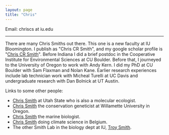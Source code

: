 ```yaml
---
layout: page
title: "Chris"
---
```


Email: chriscs at iu.edu

---

There are many Chris Smiths out there.
This one is a new faculty at IU Bloomington.
I publish as "Chris CR Smith", and my google scholar profile is "[Chris CR Smith](https://scholar.google.com/citations?hl=en&user=ZHHGVn8AAAAJ)".
Before Indiana I did a brief postdoc in	the Cooperative	Institute for Environmental Sciences at	CU Boulder.
Before that, I journeyed to the University of Oregon to work with Andy Kern.
I did my PhD at CU Boulder with Sam Flaxman and Nolan Kane.
Earlier research experiences include lab technician work with Micheal Turelli at UC Davis and undergraduate research with Dan Bolnick at UT Austin.

Links to some other people:
- [Chris Smith](https://artsci.usu.edu/biology/directory/smith-chris) at Utah State who is also a molecular ecologist.
- [Chris Smith](https://people.willamette.edu/~csmith/ChrisSmith.htm) the conservation geneticist at Willamette University in Oregon.
- [Chris Smith](https://www.hcmr.gr/en/portfolio/smith-christopher-j/) the marine biologist.
- [Chris Smith](https://cjsmith.be/) doing climate science in Belgium.
- The other Smith Lab in the biology dept at IU, [Troy Smith](https://biology.indiana.edu/about/faculty/smith-troy.html).

